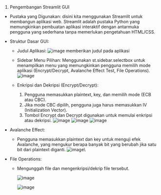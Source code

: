 1. Pengembangan Streamlit GUI
- Pustaka yang Digunakan: disini kita menggunakan Streamlit untuk membangun aplikasi web. Streamlit adalah pustaka Python yang memungkinkan pembuatan aplikasi interaktif dengan antarmuka pengguna yang sederhana tanpa memerlukan pengetahuan HTML/CSS.

- Struktur Dasar GUI:
    - Judul Aplikasi:
      ![image](https://github.com/user-attachments/assets/e5718ae6-0d3a-4584-b63f-d8311fc42504)
      memberikan judul pada aplikasi

    - Sidebar Menu Pilihan: Menggunakan st.sidebar.selectbox untuk menampilkan menu yang memungkinkan pengguna memilih mode aplikasi (Encrypt/Decrypt, Avalanche Effect Test, File Operations).
      ![image](https://github.com/user-attachments/assets/623785ca-3b45-4712-bc11-216c129979e2)

    - Enkripsi dan Dekripsi (Encrypt/Decrypt):
      1. Pengguna memasukkan plaintext, key, dan memilih mode (ECB atau CBC).
      2. Jika mode CBC dipilih, pengguna juga harus memasukkan IV (Initialization Vector).
      3. Tombol Encrypt dan Decrypt digunakan untuk memulai enkripsi atau dekripsi.
        ![image](https://github.com/user-attachments/assets/99a95942-42b7-45d5-8d6e-efd8108ed714)
        ![image](https://github.com/user-attachments/assets/14d74b2a-ab31-4bce-9a22-df3a7a539f3f)
        ![image](https://github.com/user-attachments/assets/71b417df-024b-49af-9819-1a03114fb4fc)

- Avalanche Effect:
    - Pengguna memasukkan plaintext dan key untuk menguji efek Avalanche, yang mengukur berapa banyak bit yang berubah jika satu bit dari plaintext diganti.
        ![image](https://github.com/user-attachments/assets/7d31b909-f740-45fd-b880-8e1d981620be)\
      
- File Operations:
  - Mengunggah file dan mengenkripsi/dekrip file tersebut.

    ![image](https://github.com/user-attachments/assets/f4d8309c-21fb-4783-b688-d52b87cabed2)

    ![image](https://github.com/user-attachments/assets/32af690a-5286-4488-98af-0df16c1ff715)

